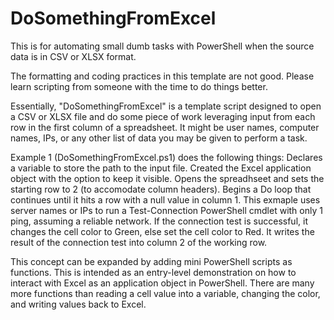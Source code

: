 # DoSomethingFromExcel
This is for automating small dumb tasks with PowerShell when the source data is in CSV or XLSX format.

The formatting and coding practices in this template are not good. Please learn scripting from someone with the time to do things better.

Essentially, "DoSomethingFromExcel" is a template script designed to open a CSV or XLSX file and do some piece of work leveraging input from each row in the first column of a spreadsheet. It might be user names, computer names, IPs, or any other list of data you may be given to perform a task.

Example 1 (DoSomethingFromExcel.ps1) does the following things:
  Declares a variable to store the path to the input file.
  Created the Excel application object with the option to keep it visible.
  Opens the spreadhseet and sets the starting row to 2 (to accomodate column headers).
  Begins a Do loop that continues until it hits a row with a null value in column 1.
  This exmaple uses server names or IPs to run a Test-Connection PowerShell cmdlet with only 1 ping, assuming a reliable network.
  If the connection test is successful, it changes the cell color to Green, else set the cell color to Red.
  It writes the result of the connection test into column 2 of the working row.


This concept can be expanded by adding mini PowerShell scripts as functions. This is intended as an entry-level demonstration on how to interact with Excel as an application object in PowerShell. There are many more functions than reading a cell value into a variable, changing the color, and writing values back to Excel.
